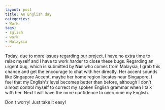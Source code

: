 ```yaml
---
layout: post
title: An English day
categories:
- Work
tags:
- Eglish
- work
- Malaysia
---
```


Today, due to more issues regarding our project, I have no extra time to relax myself and I have to work harder to close these bugs. Regarding an urgent bug, which is submitted by **Nor** who comes from Malaysia, I grab this chance and get the encourage to chat with her directly. Her accent sounds like Singapore Accent, maybe her home region locates near Singapore. I feel that my English's level becomes better than before, although I don't almost control myself to correct my spoken English grammar when I talk with her. Next I will have the more confidence to overcome my English.  

Don't worry! Just take it easy!
